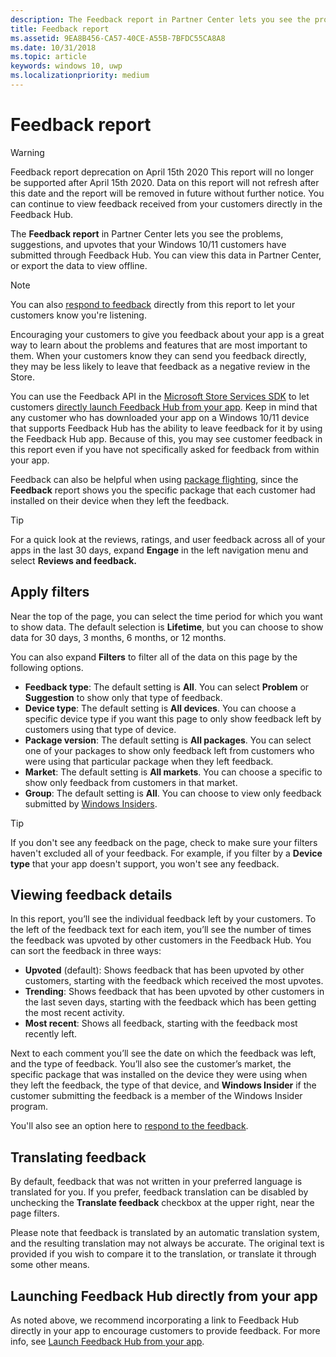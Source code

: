 ```yaml
---
description: The Feedback report in Partner Center lets you see the problems, suggestions, and upvotes that your Windows 10 customers have submitted through Feedback Hub.
title: Feedback report
ms.assetid: 9EA8B456-CA57-40CE-A55B-7BFDC55CA8A8
ms.date: 10/31/2018
ms.topic: article
keywords: windows 10, uwp
ms.localizationpriority: medium
---
```

# Feedback report

> [!WARNING]
> Feedback report deprecation on April 15th 2020
> This report will no longer be supported after April 15th 2020. Data on this report will not refresh after this date and the report will be removed in future without further notice. You can continue to view feedback received from your customers directly in the Feedback Hub.

The **Feedback report** in Partner Center lets you see the problems, suggestions, and upvotes that your Windows 10/11 customers have submitted through Feedback Hub. You can view this data in Partner Center, or export the data to view offline.

> [!NOTE]
> You can also [respond to feedback](respond-to-customer-feedback.md) directly from this report to let your customers know you're listening.

Encouraging your customers to give you feedback about your app is a great way to learn about the problems and features that are most important to them. When your customers know they can send you feedback directly, they may be less likely to leave that feedback as a negative review in the Store.

You can use the Feedback API in the [Microsoft Store Services SDK](https://marketplace.visualstudio.com/items?itemName=AdMediator.MicrosoftStoreServicesSDK) to let customers [directly launch Feedback Hub from your app](../monetize/launch-feedback-hub-from-your-app.md). Keep in mind that any customer who has downloaded your app on a Windows 10/11 device that supports Feedback Hub has the ability to leave feedback for it by using the Feedback Hub app. Because of this, you may see customer feedback in this report even if you have not specifically asked for feedback from within your app.

Feedback can also be helpful when using [package flighting](package-flights.md), since the **Feedback** report shows you the specific package that each customer had installed on their device when they left the feedback.

> [!TIP]
> For a quick look at the reviews, ratings, and user feedback across all of your apps in the last 30 days, expand **Engage** in the left navigation menu and select **Reviews and feedback.** 


## Apply filters

Near the top of the page, you can select the time period for which you want to show data. The default selection is **Lifetime**, but you can choose to show data for 30 days, 3 months, 6 months, or 12 months.

You can also expand **Filters** to filter all of the data on this page by the following options.

- **Feedback type**: The default setting is **All**. You can select **Problem** or **Suggestion** to show only that type of feedback.
- **Device type**: The default setting is **All devices**. You can choose a specific device type if you want this page to only show feedback left by customers using that type of device.
- **Package version**: The default setting is **All packages**. You can select one of your packages to show only feedback left from customers who were using that particular package when they left feedback.
- **Market**: The default setting is **All markets**. You can choose a specific to show only feedback from customers in that market.
- **Group**: The default setting is **All**. You can choose to view only feedback submitted by [Windows Insiders](https://insider.windows.com).

> [!TIP]
> If you don't see any feedback on the page, check to make sure your filters haven't excluded all of your feedback. For example, if you filter by a **Device type** that your app doesn't support, you won't see any feedback.


## Viewing feedback details

In this report, you’ll see the individual feedback left by your customers. To the left of the feedback text for each item, you’ll see the number of times the feedback was upvoted by other customers in the Feedback Hub. You can sort the feedback in three ways:

- **Upvoted** (default): Shows feedback that has been upvoted by other customers, starting with the feedback which received the most upvotes.
- **Trending**: Shows feedback that has been upvoted by other customers in the last seven days, starting with the feedback which has been getting the most recent activity.
- **Most recent**: Shows all feedback, starting with the feedback most recently left.

Next to each comment you’ll see the date on which the feedback was left, and the type of feedback. You’ll also see the customer’s market, the specific package that was installed on the device they were using when they left the feedback, the type of that device, and **Windows Insider** if the customer submitting the feedback is a member of the Windows Insider program.

You'll also see an option here to [respond to the feedback](respond-to-customer-feedback.md).


## Translating feedback

By default, feedback that was not written in your preferred language is translated for you. If you prefer, feedback translation can be disabled by unchecking the **Translate feedback** checkbox at the upper right, near the page filters.

Please note that feedback is translated by an automatic translation system, and the resulting translation may not always be accurate. The original text is provided if you wish to compare it to the translation, or translate it through some other means.


## Launching Feedback Hub directly from your app

As noted above, we recommend incorporating a link to Feedback Hub directly in your app to encourage customers to provide feedback. For more info, see [Launch Feedback Hub from your app](../monetize/launch-feedback-hub-from-your-app.md).
